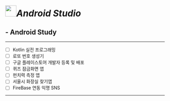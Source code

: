 # <image src="https://user-images.githubusercontent.com/63226023/119218763-0955dd80-bb1d-11eb-926c-550b3580a76d.png" height="35">_**Android Studio**_
  ## - Android Study
  ---
  - [ ] Kotlin 실전 프로그래밍
  - [ ] 로또 번호 생성기
  - [ ] 구글 플레이스토어 개발자 등록 및 배포
  - [ ] 퀴즈 잠금화면 앱
  - [ ] 펀치력 측정 앱
  - [ ] 서울시 화장실 찾기앱
  - [ ] FireBase 연동 익명 SNS
  ---
  
  
